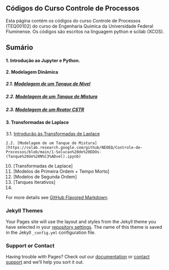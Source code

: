 ## Códigos do Curso Controle de Processos

Esta página contém os códigos do curso Controle de Processos (TEQ00102) do curso de Engenharia Química da Universidade Federal Fluminense. Os códigos são escritos na linguagem python e scilab (XCOS). 

## Sumário

#### 1. Introdução ao Jupyter e Python.
#### 2. Modelagem Dinâmica 
##### 2.1. [Modelagem de um Tanque de Nível](https://colab.research.google.com/github/NEOEQ/Controle-de-Processos/blob/main/1-Solucao%20de%20EDOs-(Tanque%20de%20N%C3%ADvel).ipynb)
##### 2.2. [Modelagem de um Tanque de Mistura](https://colab.research.google.com/github/NEOEQ/Controle-de-Processos/blob/main/1-Solucao%20de%20EDOs-(Tanque%20de%20N%C3%ADvel).ipynb)
##### 2.3. [Modelagem de um Reator CSTR](https://colab.research.google.com/github/NEOEQ/Controle-de-Processos/blob/main/1-Solucao%20de%20EDOs-(Tanque%20de%20N%C3%ADvel).ipynb)
#### 3. Transformadas de Laplace
3.1. [Introdução às Transformadas de Laplace](https://colab.research.google.com/github/NEOEQ/Controle-de-Processos/blob/main/1-Solucao%20de%20EDOs-(Tanque%20de%20N%C3%ADvel).ipynb)
    
    2.2. [Modelagem de um Tanque de Mistura](https://colab.research.google.com/github/NEOEQ/Controle-de-Processos/blob/main/1-Solucao%20de%20EDOs-(Tanque%20de%20N%C3%ADvel).ipynb)
10. [Transformadas de Laplace]
11. [Modelos de Primeira Ordem + Tempo Morto]
12. [Modelos de Segunda Ordem]
13. [Tanques Iterativos]
14. 


For more details see [GitHub Flavored Markdown](https://guides.github.com/features/mastering-markdown/).

### Jekyll Themes

Your Pages site will use the layout and styles from the Jekyll theme you have selected in your [repository settings](https://github.com/NEOEQ/Controle-de-Processos/settings/pages). The name of this theme is saved in the Jekyll `_config.yml` configuration file.

### Support or Contact

Having trouble with Pages? Check out our [documentation](https://docs.github.com/categories/github-pages-basics/) or [contact support](https://support.github.com/contact) and we’ll help you sort it out.
